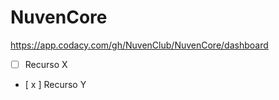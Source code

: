 # NuvenCore

https://app.codacy.com/gh/NuvenClub/NuvenCore/dashboard

- [  ] Recurso X
- [ x ] Recurso Y
